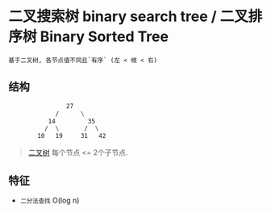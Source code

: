 # 二叉搜索树 binary search tree / 二叉排序树 Binary Sorted Tree

    基于二叉树, 各节点值不同且`有序` (左 < 根 < 右)

## 结构

```bash
                27
             /      \
           14         35
          /  \       /  \
        10   19     31   42
```

> [二叉树](ds-binary-tree.md) 每个节点 <= 2个子节点.  

## 特征

- `二分法查找` O(log n)
